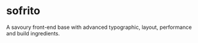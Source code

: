 # sofrito
A savoury front-end base with advanced typographic, layout, performance and build ingredients.




